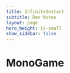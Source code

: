 ```yaml
---
title: InfiniteInstant
subtitle: Dev Notes
layout: page
hero_height: is-small
show_sidebar: false
---
```


# MonoGame
